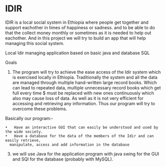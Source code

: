 # IDIR
IDIR is a local social system in Ethiopia where people get together and support eachother in times of happiness or sadness. and to be able to do that the collect money monthly or sometimes as it is needed to help out eachother.
And in this project we will try to build an app that will help managing this social system. 

Local Idir managing application based on basic java and database SQL

Goals
1.	The program will try to achieve the ease access of the Idir system which is exercised locally in Ethiopia.
Traditionally the system and all the data are managed through multiple hand-written large record books. Which can lead to repeated data, multiple unnecessary record books which get full every time $ must be replaced with new ones continuously which also may cause loss of data. As well as it is not very efficient for accessing and retrieving any information.
Thus our program will try to overcome these problems.

  Basically our program:-
  
    •	Have an interactive GUI that can easily be understood and used by the wide society.
    •	Have a database for the data of the members of the Idir and can easily retrieve,
      manipulate, access and add information in the database

3.	 we will use Java for the application program with java swing for the GUI and SQl for the database (probably with MySQL). 
